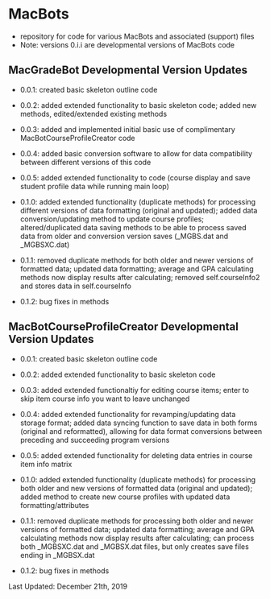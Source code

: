 # MacBots
- repository for code for various MacBots and associated (support) files
- Note: versions 0.i.i are developmental versions of MacBots code

## MacGradeBot Developmental Version Updates
- 0.0.1: created basic skeleton outline code
- 0.0.2: added extended functionality to basic skeleton code; added new methods, edited/extended existing methods
- 0.0.3: added and implemented initial basic use of complimentary MacBotCourseProfileCreator code
- 0.0.4: added basic conversion software to allow for data compatibility between different versions of this code
- 0.0.5: added extended functionality to code (course display and save student profile data while running main loop)

- 0.1.0: added extended functionality (duplicate methods) for processing different versions of data formatting (original and updated); added data conversion/updating method to update course profiles; altered/duplicated data saving methods to be able to process saved data from older and conversion version saves (\_MGBS.dat and \_MGBSXC.dat)
- 0.1.1: removed duplicate methods for both older and newer versions of formatted data; updated data formatting; average and GPA calculating methods now display results after calculating; removed self.courseInfo2 and stores data in self.courseInfo
- 0.1.2: bug fixes in methods

## MacBotCourseProfileCreator Developmental Version Updates
- 0.0.1: created basic skeleton outline code
- 0.0.2: added extended functionality to basic skeleton code
- 0.0.3: added extended functionaltiy for editing course items; enter to skip item course info you want to leave unchanged
- 0.0.4: added extended functionality for revamping/updating data storage format; added data syncing function to save data in both forms (original and reformatted), allowing for data format conversions between preceding and succeeding program versions
- 0.0.5: added extended functionality for deleting data entries in course item info matrix

- 0.1.0: added extended functionality (duplicate methods) for processing both older and new versions of formatted data (original and updated); added method to create new course profiles with updated data formatting/attributes
- 0.1.1: removed duplicate methods for processing both older and newer versions of formatted data; updated data formatting; average and GPA calculating methods now display results after calculating; can process both \_MGBSXC.dat and \_MGBSX.dat files, but only creates save files ending in \_MGBSX.dat
- 0.1.2: bug fixes in methods

Last Updated: December 21th, 2019
